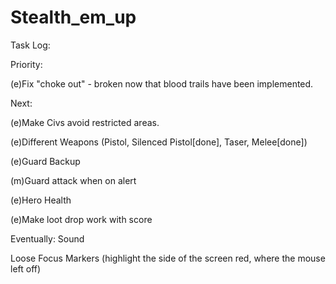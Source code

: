 Stealth_em_up
=============

Task Log:


  Priority:
  
(e)Fix "choke out" - broken now that blood trails have been implemented.


  Next:
  
(e)Make Civs avoid restricted areas.

(e)Different Weapons (Pistol, Silenced Pistol[done], Taser, Melee[done])

(e)Guard Backup

(m)Guard attack when on alert

(e)Hero Health

(e)Make loot drop work with score
  
  
  Eventually:
Sound

Loose Focus Markers (highlight the side of the screen red, where the mouse left off)

